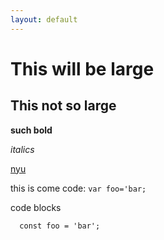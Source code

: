 ```yaml
---
layout: default
---
```


# This will be large
## This not so large

__such bold__

_italics_

[nyu](http://www.nyu.edu)

this is come code: `var foo='bar;`

code blocks 
```
  const foo = 'bar';
```
